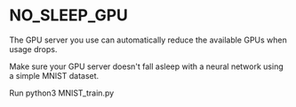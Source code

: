 # NO_SLEEP_GPU
The GPU server you use can automatically reduce the available GPUs when usage drops.  

Make sure your GPU server doesn't fall asleep with a neural network using a simple MNIST dataset.

Run python3 MNIST_train.py
